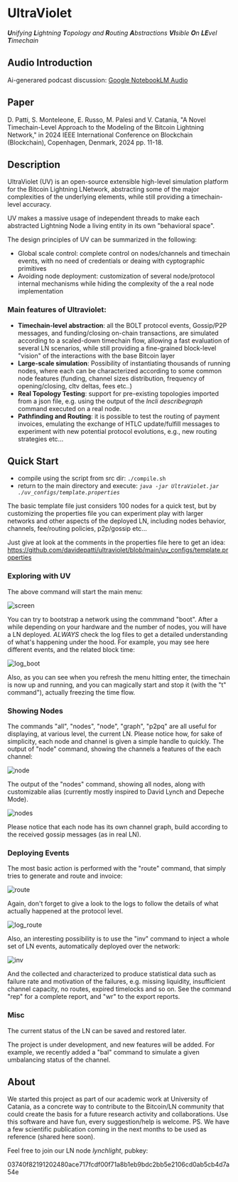 # UltraViolet
_**U**nifying **L**ightning **T**opology and **R**outing **A**bstractions **VI**sible **O**n **LE**vel **T**imechain_

## Audio Introduction
Ai-generared podcast discussion: [Google NotebookLM Audio](https://notebooklm.google.com/notebook/1a1c5193-65ed-4d0e-958e-a3c218da7831/audio)

## Paper
D. Patti, S. Monteleone, E. Russo, M. Palesi and V. Catania, "A Novel Timechain-Level Approach to the Modeling of the Bitcoin Lightning Network," in 2024 IEEE International Conference on Blockchain (Blockchain), Copenhagen, Denmark, 2024 pp. 11-18.

## Description

UltraViolet (UV) is an open-source extensible high-level simulation platform for the Bitcoin
Lightning LNetwork, abstracting some of the major complexities of the underlying elements, while still providing a
timechain-level accuracy.

UV makes a massive usage of independent threads to make each abstracted Lightning Node a living entity in
its own "behavioral space".

The design principles of UV can be summarized in the following:

* Global scale control: complete control on nodes/channels and timechain events, with no need of credentials or deaing with cyptographic primitives
* Avoiding node deployment: customization of several node/protocol internal mechanisms while hiding the complexity of the a real node implementation

### Main features of Ultraviolet:

* **Timechain-level abstraction**: all the BOLT protocol events, Gossip/P2P messages, and funding/closing on-chain
  transactions, are simulated according to a scaled-down timechain flow, allowing a fast evaluation of several LN
  scenarios, while still providing a fine-grained block-level "vision" of the interactions with the base Bitcoin layer
* **Large-scale simulation**: Possibility of instantiating thousands of running nodes, where each can be characterized
  according to some common node features (funding, channel sizes distribution, frequency of opening/closing, cltv
  deltas, fees etc..)
* **Real Topology Testing**: support for pre-existing topologies imported from a json file, e.g. using the output of
  the _lncli describegraph_ command executed on a real node.
* **Pathfinding and Routing**: it is possible to test the routing of payment invoices, emulating the exchange of HTLC
  update/fulfill messages to experiment with new potential protocol evolutions, e.g., new routing strategies etc...


## Quick Start

* compile using the script from src dir: `./compile.sh`
* return to the main directory and execute:  _`java -jar UltraViolet.jar ./uv_configs/template.properties`_

The basic template file just considers 100 nodes for a quick test, but by customizing the properties file you can
experiment play with larger networks and other aspects of the deployed LN, including nodes behavior, channels,
fee/routing policies, p2p/gossip etc...

Just give at look at the comments in the properties file here to get an idea:
https://github.com/davidepatti/ultraviolet/blob/main/uv_configs/template.properties


### Exploring with UV

The above command will start the main menu:

![screen](uvpics/main.png) 

You can try to bootstrap a network using the commmand "boot". After a while depending on your hardware and the number of
nodes, you will have a LN deployed.
*ALWAYS* check the log files to get a detailed understanding of what's happening under the hood. For example, you may see
here different events, and the related block time:

![log_boot](uvpics/log_boot.png) 

Also, as you can see when you refresh the menu hitting enter, the timechain is now up and running, and you can magically
start and stop it (with the "t" command"), actually freezing the time flow.

### Showing Nodes


The commands "all", "nodes", "node", "graph", "p2pq" are all useful for displaying, at various level, the current LN.
Please notice how, for sake of simplicity, each node and channel is given a simple handle to quickly.
The output of "node" command, showing the channels a features of the each channel:

![node](uvpics/node.png) 

The output of the "nodes" command, showing all nodes, along with customizable alias (currently mostly inspired to David
Lynch and Depeche Mode).

![nodes](uvpics/nodes.png) 

Please notice that each node has its own channel graph, build according to the received gossip messages (as in real LN).

### Deploying Events

The most basic action is performed with the "route" command, that simply tries to generate and route and invoice:

![route](uvpics/route.png) 

Again, don't forget to give a look to the logs to follow the details of what actually happened at the protocol level.

![log_route](uvpics/log_route.png) 

Also, an interesting possibility is to use the "inv" command to inject a whole set of LN events, automatically deployed over the network:

![inv](uvpics/inv.png) 

And the collected and characterized to produce statistical data such as failure rate and motivation of the failures,
e.g. missing liquidity, insufficient channel capacity, no routes, expired timelocks and so on. See the command "rep" for
a complete report, and "wr" to the export reports.

### Misc

The current status of the LN can be saved and restored later. 

The project is under development, and new features will be added. 
For example, we recently added a "bal" command to simulate a given umbalancing status of the channel.

## About

We started this project as part of our academic work at University of Catania, as a concrete way to contribute to the
Bitcoin/LN community that could create the basis for a future research activity and collaborations.
Use this software and have fun, every suggestion/help is welcome.
PS. We have a few scientific publication coming in the next months to be used as reference (shared here soon).

Feel free to join our LN node *lynchlight*,  pubkey:

03740f82191202480ace717fcdf00f71a8b1eb9bdc2bb5e2106cd0ab5cb4d7a54e





























